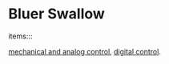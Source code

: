 # Bluer Swallow

items:::

[mechanical and analog control](./bluer-swallow-analog.md), [digital control](./bluer-swallow-digital.md).